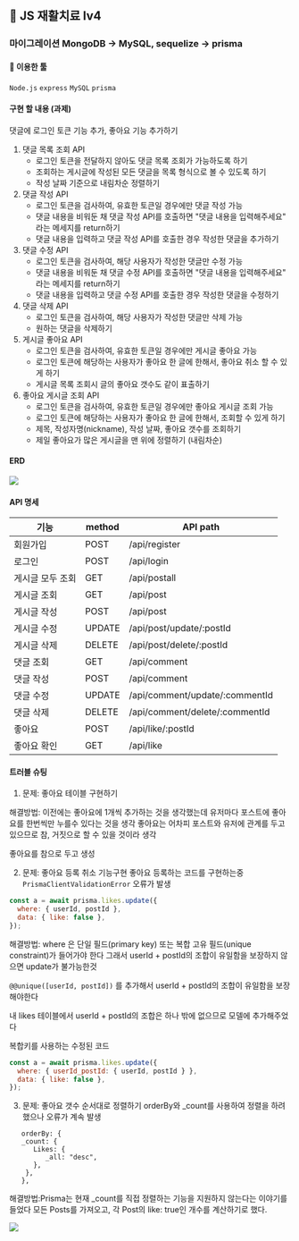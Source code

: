 ## 💊 JS 재활치료 lv4

### 마이그레이션 MongoDB -> MySQL, sequelize -> prisma

#### 🔧 이용한 툴

`Node.js` `express` `MySQL` `prisma`

#### 구현 할 내용 (과제)

댓글에 로그인 토큰 기능 추가, 좋아요 기능 추가하기

1. 댓글 목록 조회 API
   - 로그인 토큰을 전달하지 않아도 댓글 목록 조회가 가능하도록 하기
   - 조회하는 게시글에 작성된 모든 댓글을 목록 형식으로 볼 수 있도록 하기
   - 작성 날짜 기준으로 내림차순 정렬하기
2. 댓글 작성 API
   - 로그인 토큰을 검사하여, 유효한 토큰일 경우에만 댓글 작성 가능
   - 댓글 내용을 비워둔 채 댓글 작성 API를 호출하면 "댓글 내용을 입력해주세요" 라는 메세지를 return하기
   - 댓글 내용을 입력하고 댓글 작성 API를 호출한 경우 작성한 댓글을 추가하기
3. 댓글 수정 API
   - 로그인 토큰을 검사하여, 해당 사용자가 작성한 댓글만 수정 가능
   - 댓글 내용을 비워둔 채 댓글 수정 API를 호출하면 "댓글 내용을 입력해주세요" 라는 메세지를 return하기
   - 댓글 내용을 입력하고 댓글 수정 API를 호출한 경우 작성한 댓글을 수정하기
4. 댓글 삭제 API
   - 로그인 토큰을 검사하여, 해당 사용자가 작성한 댓글만 삭제 가능
   - 원하는 댓글을 삭제하기
5. 게시글 좋아요 API
   - 로그인 토큰을 검사하여, 유효한 토큰일 경우에만 게시글 좋아요 가능
   - 로그인 토큰에 해당하는 사용자가 좋아요 한 글에 한해서, 좋아요 취소 할 수 있게 하기
   - 게시글 목록 조회시 글의 좋아요 갯수도 같이 표출하기
6. 좋아요 게시글 조회 API
   - 로그인 토큰을 검사하여, 유효한 토큰일 경우에만 좋아요 게시글 조회 가능
   - 로그인 토큰에 해당하는 사용자가 좋아요 한 글에 한해서, 조회할 수 있게 하기
   - 제목, 작성자명(nickname), 작성 날짜, 좋아요 갯수를 조회하기
   - 제일 좋아요가 많은 게시글을 맨 위에 정렬하기 (내림차순)

#### ERD

![](https://velog.velcdn.com/images/jw01987/post/7d246a1a-5540-44d6-a817-0c16e70d1570/image.png)

#### API 명세

| 기능             | method | API path                       |
| ---------------- | ------ | ------------------------------ |
| 회원가입         | POST   | /api/register                  |
| 로그인           | POST   | /api/login                     |
| 게시글 모두 조회 | GET    | /api/postall                   |
| 게시글 조회      | GET    | /api/post                      |
| 게시글 작성      | POST   | /api/post                      |
| 게시글 수정      | UPDATE | /api/post/update/:postId       |
| 게시글 삭제      | DELETE | /api/post/delete/:postId       |
| 댓글 조회        | GET    | /api/comment                   |
| 댓글 작성        | POST   | /api/comment                   |
| 댓글 수정        | UPDATE | /api/comment/update/:commentId |
| 댓글 삭제        | DELETE | /api/comment/delete/:commentId |
| 좋아요           | POST   | /api/like/:postId              |
| 좋아요 확인      | GET    | /api/like                      |

#### 트러블 슈팅

1. 문제: 좋아요 테이블 구현하기

해결방법: 이전에는 좋아요에 1개씩 추가하는 것을 생각했는데 유저마다 포스트에 좋아요를 한번씩만 누를수 있다는 것을 생각
좋아요는 어차피 포스트와 유저에 관계를 두고 있으므로 참, 거짓으로 할 수 있을 것이라 생각

좋아요를 참으로 두고 생성

2. 문제: 좋아요 등록 취소 기능구현
   좋아요 등록하는 코드를 구현하는중 `PrismaClientValidationError` 오류가 발생

```js
const a = await prisma.likes.update({
  where: { userId, postId },
  data: { like: false },
});
```

해결방법: where 은 단일 필드(primary key) 또는 복합 고유 필드(unique constraint)가 들어가야 한다
그래서 userId + postId의 조합이 유일함을 보장하지 않으면 update가 불가능한것

`@@unique([userId, postId])` 를 추가해서 userId + postId의 조합이 유일함을 보장해야한다

내 likes 테이블에서 userId + postId의 조합은 하나 밖에 없으므로 모델에 추가해주었다

복합키를 사용하는 수정된 코드

```js
const a = await prisma.likes.update({
  where: { userId_postId: { userId, postId } },
  data: { like: false },
});
```

3. 문제: 좋아요 갯수 순서대로 정렬하기
   orderBy와 \_count를 사용하여 정렬을 하려했으나 오류가 계속 발생

```
   orderBy: {
   _count: {
      Likes: {
         _all: "desc",
      },
    },
   },
```

해결방법:Prisma는 현재 \_count를 직접 정렬하는 기능을 지원하지 않는다는 이야기를 들었다
모든 Posts를 가져오고, 각 Post의 like: true인 개수를 계산하기로 했다.

![](https://velog.velcdn.com/images/jw01987/post/e2acca97-e50c-4c1d-bf93-9a48510e2844/image.png)
